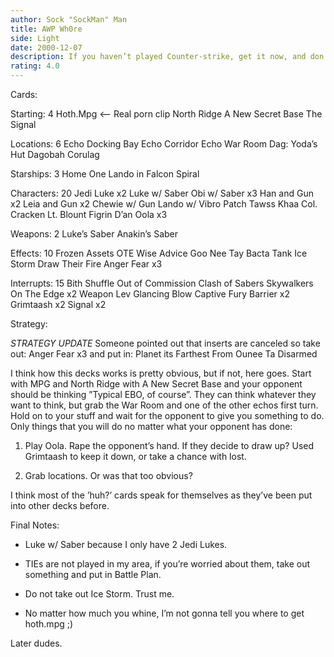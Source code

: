 ```yaml
---
author: Sock "SockMan" Man
title: AWP Wh0re
side: Light
date: 2000-12-07
description: If you haven’t played Counter-strike, get it now, and don’t play on my server, I’ll AWP yer a$$.
rating: 4.0
---
```

Cards: 

Starting: 4
Hoth.Mpg <-- Real porn clip
North Ridge
A New Secret Base
The Signal

Locations: 6
Echo Docking Bay
Echo Corridor
Echo War Room
Dag: Yoda’s Hut
Dagobah
Corulag

Starships: 3
Home One
Lando in Falcon
Spiral

Characters: 20
Jedi Luke x2
Luke w/ Saber
Obi w/ Saber x3
Han and Gun x2
Leia and Gun x2
Chewie w/ Gun
Lando w/ Vibro
Patch
Tawss Khaa
Col. Cracken
Lt. Blount
Figrin D’an
Oola x3

Weapons: 2
Luke’s Saber
Anakin’s Saber

Effects: 10
Frozen Assets
OTE
Wise Advice
Goo Nee Tay
Bacta Tank
Ice Storm
Draw Their Fire
Anger Fear x3

Interrupts: 15
Bith Shuffle
Out of Commission
Clash of Sabers
Skywalkers
On The Edge x2
Weapon Lev
Glancing Blow
Captive Fury
Barrier x2
Grimtaash x2
Signal x2 

Strategy: 

*STRATEGY UPDATE* Someone pointed out that inserts are canceled so take out:
Anger Fear x3
and put in:
Planet its Farthest From
Ounee Ta
Disarmed


I think how this decks works is pretty obvious, but if not, here goes. Start with MPG and North Ridge with A New Secret Base and your opponent should be thinking ”Typical EBO, of course”. They can think whatever they want to think, but grab the War Room and one of the other echos first turn. Hold on to your stuff and wait for the opponent to give you something to do. Only things that you will do no matter what your opponent has done:

1. Play Oola. Rape the opponent’s hand. If they decide to draw up? Used Grimtaash to keep it down, or take a chance with lost.

2. Grab locations. Or was that too obvious?

I think most of the ’huh?’ cards speak for themselves as they’ve been put into other decks before.

Final Notes:
- Luke w/ Saber because I only have 2 Jedi Lukes.

- TIEs are not played in my area, if you’re worried about them, take out something and put in Battle Plan.

- Do not take out Ice Storm. Trust me.

- No matter how much you whine, I’m not gonna tell you where to get hoth.mpg ;)

Later dudes.   